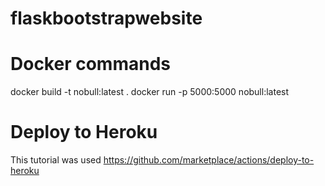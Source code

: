 # flaskbootstrapwebsite


# Docker commands
docker build -t nobull:latest .
docker run -p 5000:5000 nobull:latest

# Deploy to Heroku
This tutorial was used 
https://github.com/marketplace/actions/deploy-to-heroku